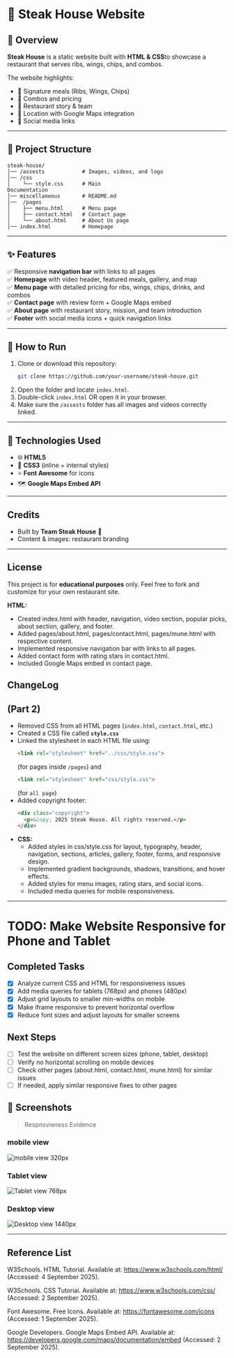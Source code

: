 # 🍖 Steak House Website

## 📌 Overview
**Steak House** is a static website built with **HTML & CSS**to showcase a restaurant that serves ribs, wings, chips, and combos.  

The website highlights:
- 🥩 Signature meals (Ribs, Wings, Chips)  
- 🍗 Combos and pricing  
- 📖 Restaurant story & team  
- 📍 Location with Google Maps integration  
- 🔗 Social media links  

---

## 📂 Project Structure
```
steak-house/
│── /assests            # Images, videos, and logo
│── /css
│    └── style.css      # Main
Documentation
│── miscellaneous       # README.md
│──  /pages
│    ├── menu.html      # Menu page
│    ├── contact.html   # Contact page
│    └── about.html     # About Us page
│── index.html          # Homepage
```

---

## ✨ Features
✅ Responsive **navigation bar** with links to all pages  
✅ **Homepage** with video header, featured meals, gallery, and map  
✅ **Menu page** with detailed pricing for ribs, wings, chips, drinks, and combos  
✅ **Contact page** with review form + Google Maps embed  
✅ **About page** with restaurant story, mission, and team introduction  
✅ **Footer** with social media icons + quick navigation links  

---

## 🚀 How to Run
1. Clone or download this repository:
   ```bash
   git clone https://github.com/your-username/steak-house.git
   ```
2. Open the folder and locate `index.html`.  
3. Double-click `index.html` OR open it in your browser.  
4. Make sure the `/assests` folder has all images and videos correctly linked.

---

## 🔧 Technologies Used
- 🌐 **HTML5**
- 🎨 **CSS3** (inline + internal styles)
- ⭐ **Font Awesome** for icons
- 🗺 **Google Maps Embed API**

---
##  Credits
- Built by **Team Steak House** 🍴
- Content & images: restaurant branding

---

##  License
This project is for **educational purposes** only.
Feel free to fork and customize for your own restaurant site.

**HTML:**
  - Created index.html with header, navigation, video section, popular picks, about section, gallery, and footer.
  - Added pages/about.html, pages/contact.html, pages/mune.html with respective content.
  - Implemented responsive navigation bar with links to all pages.
  - Added contact form with rating stars in contact.html.
  - Included Google Maps embed in contact page.

##  ChangeLog
##  (Part 2)  
- Removed CSS from all HTML pages (`index.html`, `contact.html`, etc.)  
- Created a CSS file called **`style.css`**  
- Linked the stylesheet in each HTML file using:  
  ```html
  <link rel="stylesheet" href="../css/style.css">
  ```  
  (for pages inside `/pages`) and  
  ```html
  <link rel="stylesheet" href="css/style.css">
  ```  
  (for `all page`)  
- Added copyright footer:  
  ```html
  <div class="copyright">
    <p>&copy; 2025 Steak House. All rights reserved.</p>
  </div>

- **CSS:**
  - Added styles in css/style.css for layout, typography, header, navigation, sections, articles, gallery, footer, forms, and responsive design.
  - Implemented gradient backgrounds, shadows, transitions, and hover effects.
  - Added styles for menu images, rating stars, and social icons.
  - Included media queries for mobile responsiveness.

---
# TODO: Make Website Responsive for Phone and Tablet

## Completed Tasks
- [x] Analyze current CSS and HTML for responsiveness issues
- [x] Add media queries for tablets (768px) and phones (480px)
- [x] Adjust grid layouts to smaller min-widths on mobile
- [x] Make iframe responsive to prevent horizontal overflow
- [x] Reduce font sizes and adjust layouts for smaller screens

## Next Steps
- [ ] Test the website on different screen sizes (phone, tablet, desktop)
- [ ] Verify no horizontal scrolling on mobile devices
- [ ] Check other pages (about.html, contact.html, mune.html) for similar issues
- [ ] If needed, apply similar responsive fixes to other pages

## 📸 Screenshots
> Respnsvieness Evidence

### mobile view
![mobile view 320px](/assests/mobile%20tablet%20desktop%20view%20respnsvieness/mobile%20320px.png)

### Tablet view
![Tablet view 768px](/assests/mobile%20tablet%20desktop%20view%20respnsvieness/tablet%20768px.png)

### Desktop view
![Desktop view 1440px](/assests/mobile%20tablet%20desktop%20view%20respnsvieness/Desktop%201440px.png)

---
##  Reference List

W3Schools. HTML Tutorial. Available at: https://www.w3schools.com/html/
 (Accessed: 4 September 2025).

W3Schools. CSS Tutorial. Available at: https://www.w3schools.com/css/
 (Accessed: 2 September 2025).

Font Awesome. Free Icons. Available at: https://fontawesome.com/icons
 (Accessed: 1 September 2025).

Google Developers. Google Maps Embed API. Available at: https://developers.google.com/maps/documentation/embed
 (Accessed: 2 September 2025).